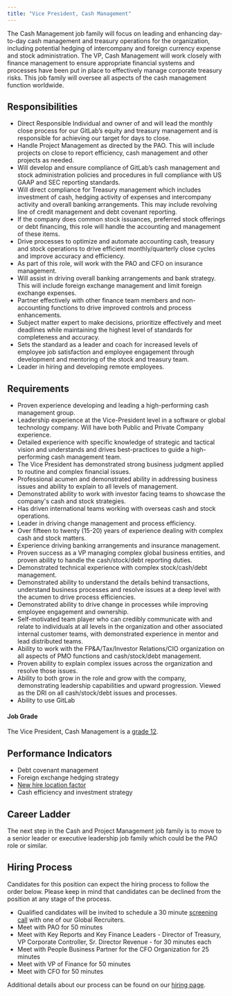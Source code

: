 ```yaml
---
title: "Vice President, Cash Management"
---
```


The Cash Management job family will focus on leading and enhancing day-to-day cash management and treasury operations for the organization, including potential hedging of intercompany and foreign currency expense and stock administration. The VP, Cash Management will work closely with finance management to ensure appropriate financial systems and processes have been put in place to effectively manage corporate treasury risks. This job family will oversee all aspects of the cash management function worldwide.

## Responsibilities

- Direct Responsible Individual and owner of and will lead the monthly close process for our GitLab’s equity and treasury management and is responsible for achieving our target for days to close.
- Handle Project Management as directed by the PAO.  This will include projects on close to report efficiency, cash management and other projects as needed.
- Will develop and ensure compliance of GitLab’s cash management and stock administration  policies and procedures in full compliance with US GAAP and SEC reporting standards.
- Will direct compliance for Treasury management which includes investment of cash, hedging activity of expenses and intercompany activity and overall banking arrangements.  This may include revolving line of credit management and debt covenant reporting.
- If the company does common stock issuances, preferred stock offerings or debt financing, this role will handle the accounting and management of these items.
- Drive processes  to optimize and automate accounting cash, treasury and stock operations to drive efficient monthly/quarterly close cycles and improve accuracy and efficiency.
- As part of this role, will work with the PAO and CFO on insurance management.
- Will assist in driving overall banking arrangements and bank strategy.  This will include foreign exchange management and limit foreign exchange expenses.
- Partner effectively with other finance team members and non-accounting functions to drive improved controls and process enhancements.
- Subject matter expert to make decisions, prioritize effectively and meet deadlines while maintaining the highest level of standards for completeness and accuracy.
- Sets the standard as a leader and coach for increased levels of employee job satisfaction and employee engagement through development and mentoring of the stock and treasury team.
- Leader in hiring and developing remote employees.

## Requirements

- Proven experience developing and leading a high-performing cash management group.
- Leadership experience at the Vice-President level in a software or global technology company.  Will have both Public and Private Company experience.
- Detailed experience with specific knowledge of strategic and tactical vision and understands and drives best-practices to guide a high-performing cash management team.
- The Vice President has demonstrated strong business judgment applied to routine and complex financial issues.
- Professional acumen and demonstrated ability in addressing business issues and ability to explain to all levels of management.
- Demonstrated ability to work with investor facing teams to showcase the company's cash and stock strategies.
- Has driven international teams working with overseas cash and stock operations.
- Leader in driving change management and process efficiency.
- Over fifteen to twenty (15-20) years of experience dealing with complex cash and stock matters.
- Experience driving banking arrangements and insurance management.
- Proven success as a VP  managing complex global business entities, and proven ability to handle the cash/stock/debt reporting duties.
- Demonstrated technical experience with complex stock/cash/debt management.
- Demonstrated ability to understand the details behind transactions, understand business processes and resolve issues at a deep level with the acumen to drive process efficiencies.
- Demonstrated ability to drive change in processes while improving employee engagement and ownership.
- Self-motivated team player who can credibly communicate with and relate to individuals at all levels in the organization and other associated internal customer teams, with demonstrated experience in mentor and lead distributed teams.
- Ability to work with the FP&A/Tax/Investor Relations/CIO organization on all aspects of PMO functions and cash/stock/debt management.
- Proven ability to explain complex issues across the organization and resolve those issues.
- Ability to both grow in the role and grow with the company, demonstrating leadership capabilities and upward progression.  Viewed as the DRI on all cash/stock/debt issues and processes.
- Ability to use GitLab

#### Job Grade

The Vice President, Cash Management is a [grade 12](/handbook/total-rewards/compensation/compensation-calculator/#gitlab-job-grades).

## Performance Indicators

- Debt covenant management
- Foreign exchange hedging strategy
- [New hire location factor](https://about.gitlab.com/#new-hire-location-factor)
- Cash efficiency and investment strategy

## Career Ladder

The next step in the Cash and Project Management job family is to move to a senior leader or executive leadership job family which could be the PAO role or similar.

## Hiring Process

Candidates for this position can expect the hiring process to follow the order below. Please keep in mind that candidates can be declined from the position at any stage of the process.

- Qualified candidates will be invited to schedule a 30 minute [screening call](/handbook/hiring/interviewing/#screening-call) with one of our Global Recruiters.
- Meet with PAO for 50 minutes
- Meet with Key Reports and Key Finance Leaders - Director of Treasury, VP Corporate Controller, Sr. Director Revenue - for 30 minutes each
- Meet with People Business Partner for the CFO Organization for 25 minutes
- Meet with VP of Finance for 50 minutes
- Meet with CFO for 50 minutes

Additional details about our process can be found on our [hiring page](/handbook/hiring/).
